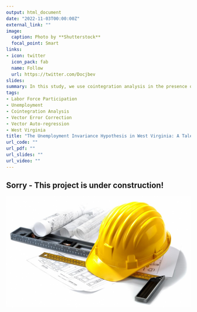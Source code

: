 ```yaml
---
output: html_document
date: "2022-11-03T00:00:00Z"
external_link: ""
image:
  caption: Photo by **Shutterstock**
  focal_point: Smart
links:
- icon: twitter
  icon_pack: fab
  name: Follow
  url: https://twitter.com/Docjbev
slides: 
summary: In this study, we use cointegration analysis in the presence of structural breaks to determine whether the Unemployment Invariance Hypothesis exists in West Virginia.
tags:
- Labor Force Participation
- Unemployment
- Cointegration Analysis
- Vector Error Correction
- Vector Auto-regression
- West Virginia
title: "The Unemployment Invariance Hypothesis in West Virginia: A Tale of Two Indicators"
url_code: ""
url_pdf: ""
url_slides: ""
url_video: ""
---
```





## Sorry - This project is under construction!

![Construction](construction.jpg)


